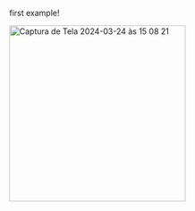 first example!

<img width="315" alt="Captura de Tela 2024-03-24 às 15 08 21" src="https://github.com/RamonAmaro/react-native-tab-bottom-animated/assets/51327786/4f69fd70-5019-483e-9acd-d0cabe0eedbe">
